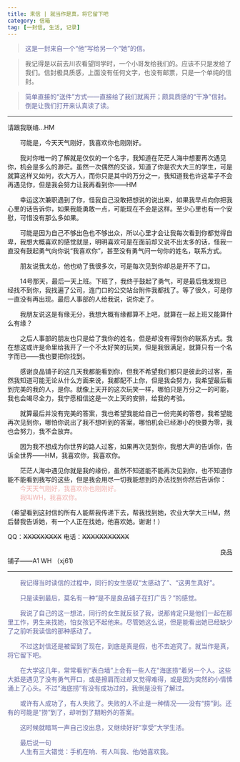 ```yaml
---
title: 来信 | 就当作是真，将它留下吧
category: 信箱
tag: [一封信, 生活, 记录]
---
```


><font color=" #61649f">
>这是一封来自一个“他”写给另一个“她”的信。

>我记得是以前去川农看望同学时，一个小哥发给我们的。应该不只是发给了我们。信封极具质感，上面没有任何文字，也没有邮票，只是一个单纯的信封。

>简单直接的“送件”方式——直接给了我们就离开；颇具质感的“干净”信封。倒是让我们打开来认真读了读。</font>

------------



请跟我联络...HM

&emsp;&emsp;可能是，今天天气刚好，我喜欢你也刚刚好。

&emsp;&emsp;我对你唯一的了解就是仅仅的一个名字，我知道在茫茫人海中想要再次遇见你，机会是多么的渺茫。虽然一次偶然的交谈，知道了你是农大大三的学生，可是就算这样又如何，农大万人，而你只是其中的万分之一，我知道我也许这辈子不会再遇见你，但是我会努力让我再看到你——HM

&emsp;&emsp;幸运这次兼职遇到了你，怪我自己没敢把想说的说出来，如果我早点向你把我心里的话告诉你，如果我能勇敢一点，可能现在不会是这样。至少心里也有一个安慰，可惜没有那么多如果。

&emsp;&emsp;可能是因为自己不够出色也不够出众，所以心里才会让我每次看到你都觉得自卑，我想大概喜欢的感觉就是，明明喜欢可是在面前却又说不出太多的话，怪我一直没有鼓起勇气向你说“我喜欢你”，甚至没有勇气问一句你的姓名，联系方式。

&emsp;&emsp;朋友说我太怂，他也劝了我很多次，可是每次见到你却总是开不了口。

&emsp;&emsp;14号那天，最后一天上班。下班了，我终于鼓起了勇气，可是最后我发现已经找不到你，我找遍了公司，连门口的公交站台附件我都找了。等了很久，可是你一直没有再出现。最后人事部的人给我说，说你走了。

&emsp;&emsp;我朋友说这是有缘无分，我想大概有缘都算不上吧，就算在一起上班又能算什么有缘？

&emsp;&emsp;之后人事部的朋友也只是给了我你的姓名，但是却没有得到你的联系方式。我在想这或许是命里给我开了一个不太好笑的玩笑，但是我很满足，就算只有一个名字而已——我也要把你找到。

&emsp;&emsp;感谢良品铺子的这几天我都能看到你，但我不希望我们都只是彼此的过客，虽然我知道可能无论从什么方面来说，我都配不上你，但是我会努力，我希望最后看到完美的我的人，是你。就像上天开的这次玩笑一样，哪怕只是万分之一的可能，我也会竭尽全力，我宁愿相信这是一次上天的安排，给我的考验。

&emsp;&emsp;就算最后并没有完美的答案，我也希望我能给自己一份完美的答卷，我希望能再次见到你，哪怕你说出了我不想听到的答案，哪怕机会已经渺小的快要为零，我也会努力，我不会放弃。

&emsp;&emsp;因为我不想成为你世界的路人过客，如果再次见到你，我想大声的告诉你，告诉全世界——HM，我喜欢你，我喜欢你。

&emsp;&emsp;茫茫人海中遇见你就是我的缘份，虽然不知道能不能再次见到你，也不知道你能不能看到我写的这些，但是我会用尽一切我能想到的办法找到你然后告诉你：<br>
<font color=" #efafad">&emsp;&emsp;今天天气刚好，我喜欢你也刚刚好。<br>
&emsp;&emsp;我叫WH，我喜欢你。
</font>

（希望看到这封信的所有人能帮我传递下去，帮我找到她，农业大学大三HM，然后替我告诉她，有一个人正在找她，他喜欢她。谢谢！）

QQ：~~XXXXXXXXX~~
电话：~~XXXXXXXXXXX~~

&emsp;&emsp;&emsp;&emsp;&emsp;&emsp;&emsp;&emsp;&emsp;&emsp;&emsp;&emsp;&emsp;&emsp;&emsp;&emsp;&emsp;&emsp;&emsp;&emsp;&emsp;&emsp;&emsp;&emsp;&emsp;&emsp;&emsp;&emsp;&emsp;&emsp;&emsp;&emsp;&emsp;&emsp;良品铺子——A1  WH （xj61)

------------
<font color=" #61649f">
&emsp;&emsp;我记得当时读信的过程中，同行的女生感叹“太感动了”、“这男生真好”。<br>

&emsp;&emsp;只是读到最后，莫名有一种“是不是良品铺子在打广告？”的感觉。<br>

&emsp;&emsp;我说了自己的这一想法，同行的女生就反驳了我，说那肯定只是他们一起在那里工作，男生来找她，怕女孩记不起他来。尽管她这么说，但是能看出她已经缺少了之前听我读信的那种感动了。<br>

&emsp;&emsp;不过这封信还是被留到了现在，到底是真是假，也不去追究了。就当作是真，将它留下吧。<Br>

&emsp;&emsp;在大学这几年，常常看到“表白墙”上会有一些人在”海底捞“着另一个人。这些大抵是遇见了没有勇气开口，或是擦肩而过却又觉得难得，或是因为突然的小情愫涌上了心头。不过“海底捞”有没有成功过的，我倒是没有了解过。<Br>

&emsp;&emsp;或许有人成功了，有人失败了。失败的人不止是一种情况——没有“捞”到。还有的可能是“捞”到了，却听到了期盼外的答案。<Br>

&emsp;&emsp;这时候就暗骂一声自己没出息，又继续好好“享受”大学生活。<Br>

&emsp;&emsp;最后说一句<br>
&emsp;&emsp;人生有三大错觉：手机在响、有人叫我、他/她喜欢我。
</font>